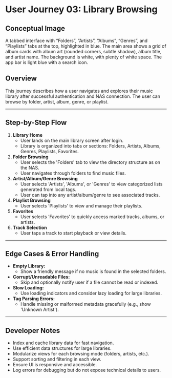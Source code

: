 # User Journey 03: Library Browsing

## Conceptual Image
A tabbed interface with “Folders”, “Artists”, “Albums”, “Genres”, and “Playlists” tabs at the top, highlighted in blue. The main area shows a grid of album cards with album art (rounded corners, subtle shadow), album title, and artist name. The background is white, with plenty of white space. The app bar is light blue with a search icon.

## Overview
This journey describes how a user navigates and explores their music library after successful authentication and NAS connection. The user can browse by folder, artist, album, genre, or playlist.

---

## Step-by-Step Flow
1. **Library Home**
   - User lands on the main library screen after login.
   - Library is organized into tabs or sections: Folders, Artists, Albums, Genres, Playlists, Favorites.
2. **Folder Browsing**
   - User selects the 'Folders' tab to view the directory structure as on the NAS.
   - User navigates through folders to find music files.
3. **Artist/Album/Genre Browsing**
   - User selects 'Artists', 'Albums', or 'Genres' to view categorized lists generated from local tags.
   - User can tap into any artist/album/genre to see associated tracks.
4. **Playlist Browsing**
   - User selects 'Playlists' to view and manage their playlists.
5. **Favorites**
   - User selects 'Favorites' to quickly access marked tracks, albums, or artists.
6. **Track Selection**
   - User taps a track to start playback or view details.

---

## Edge Cases & Error Handling
- **Empty Library:**
  - Show a friendly message if no music is found in the selected folders.
- **Corrupt/Unreadable Files:**
  - Skip and optionally notify user if a file cannot be read or indexed.
- **Slow Loading:**
  - Use loading indicators and consider lazy loading for large libraries.
- **Tag Parsing Errors:**
  - Handle missing or malformed metadata gracefully (e.g., show 'Unknown Artist').

---

## Developer Notes
- Index and cache library data for fast navigation.
- Use efficient data structures for large libraries.
- Modularize views for each browsing mode (folders, artists, etc.).
- Support sorting and filtering in each view.
- Ensure UI is responsive and accessible.
- Log errors for debugging but do not expose technical details to users. 